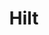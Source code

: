 ---
layout: list
type: tag
title: Hilt
slug: hilt
menu: false
description: >
  Hilt is a superset of Dagger dependency injection framework tailored for Android
---